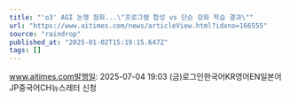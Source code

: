 ```yaml
---
title: "'o3' AGI 논쟁 점화...\"프로그램 합성 vs 단순 강화 학습 결과\""
url: "https://www.aitimes.com/news/articleView.html?idxno=166555"
source: "raindrop"
published_at: "2025-01-02T15:19:15.647Z"
tags: []
---
```


www.aitimes.com발행일: 2025-07-04 19:03 (금)로그인한국어KR영어EN일본어JP중국어CH뉴스레터 신청